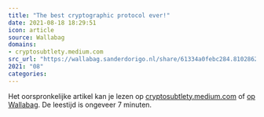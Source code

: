 ```yaml
---
title: "The best cryptographic protocol ever!"
date: 2021-08-18 18:29:51
icon: article
source: Wallabag
domains:
- cryptosubtlety.medium.com
src_url: "https://wallabag.sanderdorigo.nl/share/61334a0febc284.81028622"
2021: "08"
categories:
---
```

Het oorspronkelijke artikel kan je lezen op [cryptosubtlety.medium.com](https://cryptosubtlety.medium.com/the-best-cryptographic-protocol-ever-31ee5108aaa2) of [op Wallabag](https://wallabag.sanderdorigo.nl/share/61334a0febc284.81028622). De leestijd is ongeveer 7 minuten.